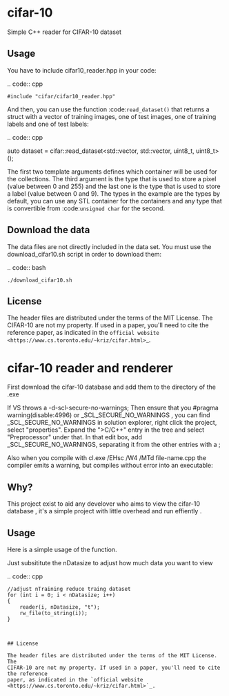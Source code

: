 cifar-10
========

Simple C++ reader for CIFAR-10 dataset

Usage
-----

You have to include cifar10_reader.hpp in your code:

.. code:: cpp

    #include "cifar/cifar10_reader.hpp"

And then, you can use the function :code:`read_dataset()` that returns a struct with a
vector of training images, one of test images, one of training labels and one of
test labels:

.. code:: cpp

   auto dataset = cifar::read_dataset<std::vector, std::vector, uint8_t, uint8_t>();

The first two template arguments defines which container will be used for the
collections. The third argument is the type that is used to store a pixel (value
between 0 and 255) and the last one is the type that is used to store a label
(value between 0 and 9). The types in the example are the types by default, you
can use any STL container for the containers and any type that is convertible
from :code:`unsigned char` for the second.

Download the data
-----------------

The data files are not directly included in the data set. You must use the
download_cifar10.sh script in order to download them:

.. code:: bash

    ./download_cifar10.sh

License
-------

The header files are distributed under the terms of the MIT License. The
CIFAR-10 are not my property. If used in a paper, you'll need to cite the reference
paper, as indicated in the `official website <https://www.cs.toronto.edu/~kriz/cifar.html>`_.

# cifar-10 reader and renderer

First download the cifar-10 database and add them to the directory of the .exe

If VS throws a -d-scl-secure-no-warnings; 
Then ensure that you #pragma warning(disable:4996) or _SCL_SECURE_NO_WARNINGS , you can find 
_SCL_SECURE_NO_WARNINGS in solution explorer, right click the project, select "properties".
Expand the ">C/C++" entry in the tree and select "Preprocessor" under that. 
In that edit box, add _SCL_SECURE_NO_WARNINGS, separating it from the other entries with a ; 

Also when you compile with cl.exe /EHsc /W4 /MTd file-name.cpp the 
compiler emits a warning, but compiles without error into an executable:

## Why?

This project exist to aid any develover who aims to view the cifar-10 database , 
it's a simple project with little overhead and run effiently .



## Usage

Here is a simple usage of the function.

Just subsititute the nDatasize to adjust how much data you want to view

.. code:: cpp


	//adjust nTraining reduce traing dataset
	for (int i = 0; i < nDatasize; i++)
	{
		reader(i, nDatasize, "t");
		rw_file(to_string(i));
	}

```


## License

The header files are distributed under the terms of the MIT License. The
CIFAR-10 are not my property. If used in a paper, you'll need to cite the reference
paper, as indicated in the `official website <https://www.cs.toronto.edu/~kriz/cifar.html>`_.


